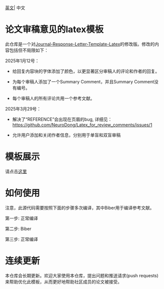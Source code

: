 [英文](https://github.com/NeuroDong/Latex_for_review_comments/blob/main/README.md)| 中文

# 论文审稿意见的latex模板
此仓库是一个对[Journal-Response-Letter-Template-Latex](https://github.com/shellywhen/Journal-Response-Letter-Template-Latex)的修改版。修改的内容包括但不局限如下：

2025年1月12号：

  - 给回复内容块的字体添加了颜色，以更显著区分审稿人的评论和作者的回复。

  - 为每个审稿人添加了一个Summary Comment，并且Summary Comment没有编号。

  - 每个审稿人的所有评论共用一个参考文献。

2025年3月29号：

  - 解决了“REFERENCE”会出现在页眉的bug, 详细见：https://github.com/NeuroDong/Latex_for_review_comments/issues/1

  - 允许用户添加和关闭作者信息，分别用于单盲和双盲审稿

# 模板展示
请点击[这里](https://www.xiaohongshu.com/explore/67878da400000000160205ba?xsec_token=CBwBDXAJ19ZK-vQ9VOViaRuH_df4ArOxeqJ2a7ttAhU-U=&xsec_source=app_share)

# 如何使用
注意，此源代码需要按照下面的步骤多次编译，其中Biber用于编译参考文献。

第一步: 正常编译

第二步: Biber

第三步: 正常编译

# 连续更新
本仓库会长期更新。欢迎大家使用本仓库，提出问题和推送请求(push requests)来帮助优化此模板，从而更好地帮助社区成员的论文被接受。
